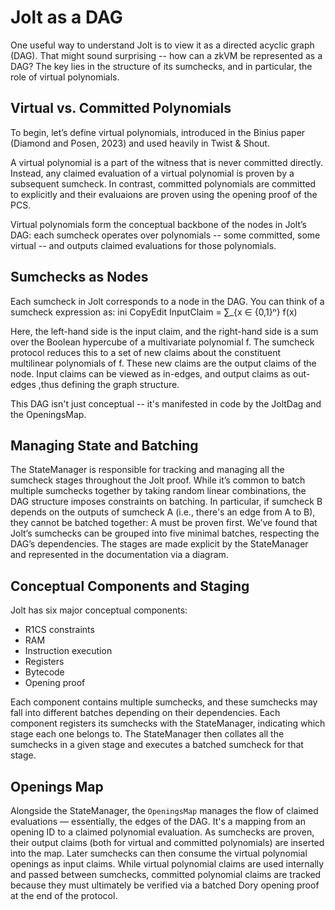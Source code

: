# Jolt as a DAG

One useful way to understand Jolt is to view it as a directed acyclic graph (DAG). That might sound surprising -- how can a zkVM be represented as a DAG? The key lies in the structure of its sumchecks, and in particular, the role of virtual polynomials.

## Virtual vs. Committed Polynomials

To begin, let’s define virtual polynomials, introduced in the Binius paper (Diamond and Posen, 2023) and used heavily in Twist & Shout.

A virtual polynomial is a part of the witness that is never committed directly. Instead, any claimed evaluation of a virtual polynomial is proven by a subsequent sumcheck.
In contrast, committed polynomials are committed to explicitly and their evaluaions are proven using the opening proof of the PCS.

Virtual polynomials form the conceptual backbone of the nodes in Jolt’s DAG: each sumcheck operates over polynomials -- some committed, some virtual -- and outputs claimed evaluations for those polynomials.

## Sumchecks as Nodes

Each sumcheck in Jolt corresponds to a node in the DAG. You can think of a sumcheck expression as:
ini
CopyEdit
InputClaim = ∑_{x ∈ {0,1}ⁿ} f(x)

Here, the left-hand side is the input claim, and the right-hand side is a sum over the Boolean hypercube of a multivariate polynomial f. The sumcheck protocol reduces this to a set of new claims about the constituent multilinear polynomials of f. These new claims are the output claims of the node.
Input claims can be viewed as in-edges, and output claims as out-edges ,thus defining the graph structure.

This DAG isn't just conceptual -- it's manifested in code by the JoltDag and the OpeningsMap.

## Managing State and Batching

The StateManager is responsible for tracking and managing all the sumcheck stages throughout the Jolt proof. While it’s common to batch multiple sumchecks together by taking random linear combinations, the DAG structure imposes constraints on batching. In particular, if sumcheck B depends on the outputs of sumcheck A (i.e., there's an edge from A to B), they cannot be batched together: A must be proven first.
We’ve found that Jolt’s sumchecks can be grouped into five minimal batches, respecting the DAG’s dependencies. The stages are made explicit by the StateManager and represented in the documentation via a diagram.

## Conceptual Components and Staging

Jolt has six major conceptual components:

- R1CS constraints
- RAM
- Instruction execution
- Registers
- Bytecode
- Opening proof


Each component contains multiple sumchecks, and these sumchecks may fall into different batches depending on their dependencies. Each component registers its sumchecks with the StateManager, indicating which stage each one belongs to. The StateManager then collates all the sumchecks in a given stage and executes a batched sumcheck for that stage.

## Openings Map

Alongside the StateManager, the `OpeningsMap` manages the flow of claimed evaluations –– essentially, the edges of the DAG. It's a mapping from an opening ID to a claimed polynomial evaluation. As sumchecks are proven, their output claims (both for virtual and committed polynomials) are inserted into the map. Later sumchecks can then consume the virtual polynomial openings as input claims.
While virtual polynomial claims are used internally and passed between sumchecks, committed polynomial claims are tracked because they must ultimately be verified via a batched Dory opening proof at the end of the protocol.
